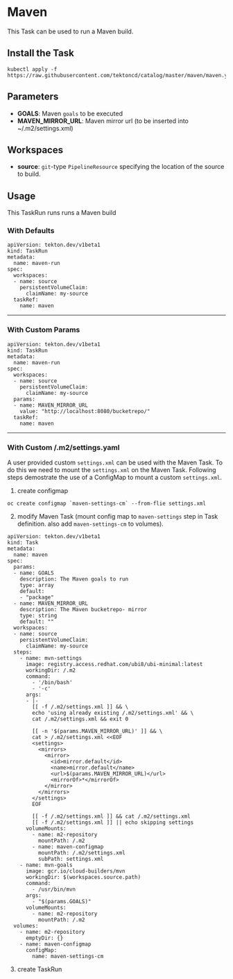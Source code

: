 # Maven

This Task can be used to run a Maven build.

## Install the Task

```
kubectl apply -f https://raw.githubusercontent.com/tektoncd/catalog/master/maven/maven.yaml
```

## Parameters

- **GOALS**: Maven `goals` to be executed
- **MAVEN_MIRROR_URL**: Maven mirror url (to be inserted into ~/.m2/settings.xml)

## Workspaces

* **source**: `git`-type `PipelineResource` specifying the location of the source to build.

## Usage

This TaskRun runs runs a Maven build

### With Defaults

```
apiVersion: tekton.dev/v1beta1
kind: TaskRun
metadata:
  name: maven-run
spec:
  workspaces:
  - name: source
    persistentVolumeClaim:
      claimName: my-source
  taskRef:
    name: maven
```
---

### With Custom Params

```
apiVersion: tekton.dev/v1beta1
kind: TaskRun
metadata:
  name: maven-run
spec:
  workspaces:
  - name: source
    persistentVolumeClaim:
      claimName: my-source
  params:
  - name: MAVEN_MIRROR_URL
    value: "http://localhost:8080/bucketrepo/"
  taskRef:
    name: maven
```
---
### With Custom /.m2/settings.yaml

A user provided custom `settings.xml` can be used with the Maven Task. To do this we need to mount the `settings.xml` on the Maven Task.
Following steps demostrate the use of a ConfigMap to mount a custom `settings.xml`.

1. create configmap
```
oc create configmap `maven-settings-cm` --from-flie settings.xml
```

2. modify Maven Task (mount config map to `maven-settings` step in Task definition. also add `maven-settings-cm` to volumes).
```
apiVersion: tekton.dev/v1beta1
kind: Task
metadata:
  name: maven
spec:
  params:
  - name: GOALS
    description: The Maven goals to run
    type: array
    default:
    - "package"
  - name: MAVEN_MIRROR_URL
    description: The Maven bucketrepo- mirror
    type: string
    default: ""
  workspaces:
  - name: source
    persistentVolumeClaim:
      claimName: my-source
  steps:
    - name: mvn-settings
      image: registry.access.redhat.com/ubi8/ubi-minimal:latest
      workingDir: /.m2
      command:
        - '/bin/bash'
        - '-c'
      args:
      - |-
        [[ -f /.m2/settings.xml ]] && \
        echo 'using already existing /.m2/settings.xml' && \
        cat /.m2/settings.xml && exit 0

        [[ -n '$(params.MAVEN_MIRROR_URL)' ]] && \
        cat > /.m2/settings.xml <<EOF
        <settings>
          <mirrors>
            <mirror>
              <id>mirror.default</id>
              <name>mirror.default</name>
              <url>$(params.MAVEN_MIRROR_URL)</url>
              <mirrorOf>*</mirrorOf>
            </mirror>
          </mirrors>
        </settings>
        EOF

        [[ -f /.m2/settings.xml ]] && cat /.m2/settings.xml
        [[ -f /.m2/settings.xml ]] || echo skipping settings
      volumeMounts:
        - name: m2-repository
          mountPath: /.m2
        - name: maven-configmap
          mountPath: /.m2/settings.xml
          subPath: settings.xml
    - name: mvn-goals
      image: gcr.io/cloud-builders/mvn
      workingDir: $(workspaces.source.path)
      command:
        - /usr/bin/mvn
      args:
        - "$(params.GOALS)"
      volumeMounts:
        - name: m2-repository
          mountPath: /.m2
  volumes:
    - name: m2-repository
      emptyDir: {}
    - name: maven-configmap
      configMap:
        name: maven-settings-cm
```
3. create TaskRun
